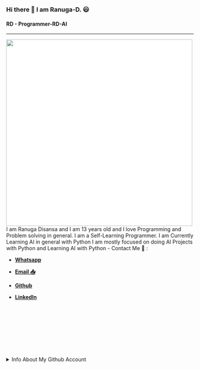 ### Hi there 👋 I am Ranuga-D. 😃
#### RD - Programmer-RD-AI
<hr>
<img align='left' src='https://i.pinimg.com/originals/71/27/f1/7127f106f0aaf459aa75939f517b3521.png' height=500 width=500 style="background-color: white !important;">
I am Ranuga Disansa and I am 13 years old and I love Programming and Problem solving in general.
I am a Self-Learning Programmer.
I am Currently Learning AI in general with Python
I am mostly focused on doing AI Projects with Python and Learning AI with Python
- Contact Me 💬 :
  
  - [**Whatsapp**](https://api.whatsapp.com/send?phone=94766428783)
  
  - [**Email 📥**](go2ranuga@gmail.com)
  
  - [**Github**](https://github.com/Programmer-RD-AI)
  
  - [**LinkedIn**](https://www.linkedin.com/in/ranuga-disansa-gamage-94a7671b2/)

<br>
<br>
<br>
<br>
<br>
<br>
<br>
<br>
<details>
<summary>Info About My Github Account</summary>                                                                                                                                                                                                                                                             
<br /> 
<br /> 
**Account Viewed from April 16 2021**
<br>
 
![](https://komarev.com/ghpvc/?username=Programmer-RD-AI&color=gray)
 
<br>
<img align="center" src="https://github-readme-stats.vercel.app/api?username=Programmer-RD-AI&show_icons=true&hide_border=true" alt="Ranuga-Disansa's Github Stats">

<br>

<img width="500" src="https://metrics.lecoq.io/Programmer-RD-AI" alt="Github Metrics">

<br>

<img align="center" src="https://github-readme-stats.vercel.app/api/top-langs/?username=Programmer-RD-AI" />
<br>
<hr>

<img align="center" src="https://media.tenor.com/images/4706603d96f302497a3174eb49a766e7/tenor.gif" width="250" height="165">
<hr>
